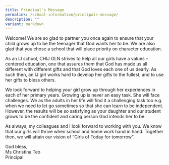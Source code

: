 ```yaml
---
title: Principal's Message
permalink: /school-information/principals-message/
description: ""
variant: markdown
---
```

Welcome! We are so glad to partner you once again to ensure that your child grows up to be the teenager that God wants her to be. We are also glad that you chose a school that will place priority on character education.

As an IJ school, CHIJ OLN strives to help all our girls have a values – centered education, one that assures them that God has made us all different with different gifts and that God loves each one of us dearly. As such then, an IJ girl works hard to develop her gifts to the fullest, and to use her gifts to bless others.

We look forward to helping your girl grow up through her experiences in each of her primary years. Growing up is never an easy task. She will face challenges. We as the adults in her life will find it a challenging task too e.g. when we need to let go sometimes so that she can learn to be independent. However, the results will be so satisfying as your daughter and our student grows to be the confident and caring person God intends her to be.

As always, my colleagues and I look forward to working with you. We know that our girls will thrive when school and home work hand in hand. Together then, we will attain our vision of “Girls of Today for tomorrow”.

God bless,  
Ms Christina Teo  
Principal